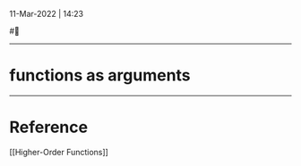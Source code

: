 11-Mar-2022 | 14:23

#📝

---
# functions as arguments





---
# Reference
[[Higher-Order Functions]]